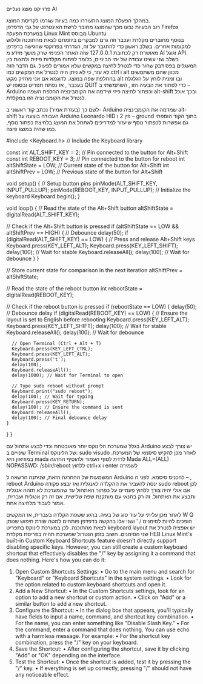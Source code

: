 פרוייקט מוצג נעליים AI

במהלך הפעלת המוצג התעוררו כמה בעיות שגרמו לקריסת המוצג.  
רוב הבעיות נבעו מכך שהמוצג מחובר לרשת האינטרנט על גבי הדפדפן  Firefox  במערכת הפעלה Linux Mint מבוסס Ubuntu  
בנוסף מחוברים מקלדת ועכבר וזה גרם למבקרים ביוזמתם לצאת מהתוכנה ולגלוש למקומות אחרים.
בשלב ראשון כדי להתגבר על זה, הגדרתי בפרוקסי שהגישה בדפדפן מאושרת רק לכתובת 127.0.0.1 שזה האתר הפנימי שרק מושך מידע מ AI וגוגל API. 
בשלב שני עשינו עבודה של ימי הביניים, כלומר לפתוח מקלדות פיזית ולחצות בין המעגלים בפס דבק שחור כדי לנטרל לחיצה במקשים שלא אמורים לפעול.
גם הדבר הזה לא עזר, כי לא ניתן היה לנטרל את המקשים כמו ctrl  ו alt מכוון שהם משתמשים בהחלפת שפה במוצג.  לדוגמא אם אני מחזיק מקש alt  ובו זמנית לוחץ על הגלגלת בעכבר , אז נפתח תפריט ובסופו יש QUIT
כדי לפתור את הבעיה הזו , השתמשתי ב – Arduino  וכפתור לחיצה פיזי שידמה את הקומבינציה החלפת השפה alt-shift  ובכך אוכל לנטרל את הקומבינציה הזו במקלדת.

לשם כך (בעזרת אמיר) נכתב קוד ראשוני ב- Arduino שמדמה את הקומבינציה alt-shift
העבודה בוצעה על Arduino Leonardo HID  פין 2 ו – ground
בתוך הקוד הוספתי גם אפשרות לכפתור נוסף שיעזור למדריכים לאתחל את המוצג בלחיצת כפתור נוסף, כמו שהיה במוצג פיצה. 

#include <Keyboard.h>  // Include the Keyboard library

const int ALT_SHIFT_KEY = 2;   // Pin connected to the button for Alt+Shift
const int REBOOT_KEY = 3;      // Pin connected to the button for reboot
int altShiftState = LOW;       // Current state of the button for Alt+Shift
int altShiftPrev = LOW;        // Previous state of the button for Alt+Shift

void setup() {
  // Setup button pins
  pinMode(ALT_SHIFT_KEY, INPUT_PULLUP);
  pinMode(REBOOT_KEY, INPUT_PULLUP);
  // Initialize the keyboard
  Keyboard.begin();
}

void loop() {
  // Read the state of the Alt+Shift button
  altShiftState = digitalRead(ALT_SHIFT_KEY);

  // Check if the Alt+Shift button is pressed
  if (altShiftState == LOW && altShiftPrev == HIGH) {
    // Debounce
    delay(50);
    if (digitalRead(ALT_SHIFT_KEY) == LOW) {
      // Press and release Alt+Shift keys
      Keyboard.press(KEY_LEFT_ALT);
      Keyboard.press(KEY_LEFT_SHIFT);
      delay(100); // Wait for stable
      Keyboard.releaseAll();
      delay(100); // Wait for debounce
    }
  }

  // Store current state for comparison in the next iteration
  altShiftPrev = altShiftState;

  // Read the state of the reboot button
  int rebootState = digitalRead(REBOOT_KEY);

  // Check if the reboot button is pressed
  if (rebootState == LOW) {
    delay(50); // Debounce delay
    if (digitalRead(REBOOT_KEY) == LOW) {
      // Ensure the layout is set to English before rebooting
      Keyboard.press(KEY_LEFT_ALT);
      Keyboard.press(KEY_LEFT_SHIFT);
      delay(100); // Wait for stable
      Keyboard.releaseAll();
      delay(100); // Wait for debounce

      // Open Terminal (Ctrl + Alt + T)
      Keyboard.press(KEY_LEFT_CTRL);
      Keyboard.press(KEY_LEFT_ALT);
      Keyboard.press('t');
      delay(100);
      Keyboard.releaseAll();
      delay(1000); // Wait for Terminal to open

      // Type sudo reboot without prompt
      Keyboard.print("sudo reboot");
      delay(100); // Wait for typing
      Keyboard.press(KEY_RETURN);
      delay(100); // Ensure the command is sent
      Keyboard.releaseAll();
      delay(100); // Final debounce delay
    }
  }
}


בגלל שמערכת הלינוקס יותר מאובטחת וכדי לבצע אתחול עם Arduino יש צורך לבצע שינויים ב Terminal  של הלינוקס:
sudo visudo
לאחר מכן להקיש סיסמא של המערכת. במוזיאון היא mada
לרדת לסוף העמוד ולהוסיף החרגה
Mada ALL=(ALL)  NOPASSWD: /sbin/reboot
ללחוץ ctrl+x ו enter לשמירה

המשמעות של ההחרגה הזאת, שניתנה הרשאה ל Arduino להכניס סיסמא.
לפני ה – , reboot Arduino  ינסה להעביר את ההקלדה לאנגלית ואז יבצע פקודה sudo reboot
לכן אם אולי יהיה צורך ללחוץ פעמיים על כפתור האתחול עד שהמערכת לא תזהה אנגלית ותבצע את האתחול. זה רק בתנאי עם מותקנת שפה שלישית. אם זה רק אנגלית ועברית, אמור לעבוד מלחיצה אחת.


לאחר מכן עליתי על עוד סוג של בעיה. ברגע ששפת הקלדה בעברית, אז המקשים W Q הופכים להיות לסימנים  / '   ושני אלו בהקשה בדפדפן פותחים למטה שורת חיפוש שנותן לצאת מהתוכנה.
לכן במערכת לינוקס בתפריט keyboard layout   יש אופציה לנטרל את שני הסימנים. חשוב בזמן הנטרול שמערכת תהיה בפריסת מקלדת HEB
Linux Mint's built-in Custom Keyboard Shortcuts feature doesn't directly support disabling specific keys. However, you can still create a custom keyboard shortcut that effectively disables the "/" key by assigning it a command that does nothing.
Here's how you can do it:
1.	Open Custom Shortcuts Settings:
•	Go to the main menu and search for "Keyboard" or "Keyboard Shortcuts" in the system settings.
•	Look for the option related to custom keyboard shortcuts and open it.
2.	Add a New Shortcut:
•	In the Custom Shortcuts settings, look for an option to add a new shortcut or custom action.
•	Click on "Add" or a similar button to add a new shortcut.
3.	Configure the Shortcut:
•	In the dialog box that appears, you'll typically have fields to input a name, command, and shortcut key combination.
•	For the name, you can enter something like "Disable Slash Key."
•	For the command, enter a command that does nothing. You can use echo with a harmless message. For example:
•	For the shortcut key combination, press the "/" key on your keyboard.
4.	Save the Shortcut:
•	After configuring the shortcut, save it by clicking "Add" or "OK" depending on the interface.
5.	Test the Shortcut:
•	Once the shortcut is added, test it by pressing the "/" key.
•	If everything is set up correctly, pressing "/" should not have any noticeable effect.









